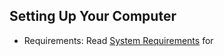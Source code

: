 ## Setting Up Your Computer

- Requirements: Read [System Requirements](./system-requirements.md) for
